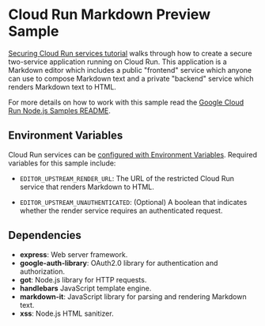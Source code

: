 # Cloud Run Markdown Preview Sample

[Securing Cloud Run services tutorial](https://cloud.google.com/run/docs/tutorials/secure-services) walks through how to create a secure two-service application running on Cloud Run. This application is a Markdown editor which includes a public "frontend" service which anyone can use to compose Markdown text and a private "backend" service which renders Markdown text to HTML.

For more details on how to work with this sample read the [Google Cloud Run Node.js Samples README](https://github.com/GoogleCloudPlatform/nodejs-docs-samples/tree/master/run).

## Environment Variables

Cloud Run services can be [configured with Environment Variables](https://cloud.google.com/run/docs/configuring/environment-variables).
Required variables for this sample include:

* `EDITOR_UPSTREAM_RENDER_URL`: The URL of the restricted Cloud Run service that
  renders Markdown to HTML.

* `EDITOR_UPSTREAM_UNAUTHENTICATED`: (Optional) A boolean that indicates whether the render service requires an authenticated request.

## Dependencies

* **express**: Web server framework.
* **google-auth-library**: OAuth2.0 library for authentication and authorization.
* **got**: Node.js library for HTTP requests.
* **handlebars** JavaScript template engine.
* **markdown-it**: JavaScript library for parsing and rendering Markdown text.
* **xss**: Node.js HTML sanitizer.
